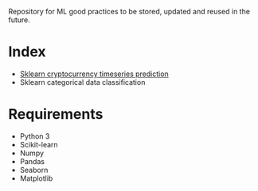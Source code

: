 Repository for ML good practices to be stored, updated and reused in the future.

# Index

- [Sklearn cryptocurrency timeseries prediction](https://github.com/dokturdro/ML_practices/blob/master/crypto_pred_pract.ipynb)
- Sklearn categorical data classification

# Requirements

- Python 3
- Scikit-learn
- Numpy
- Pandas
- Seaborn
- Matplotlib
